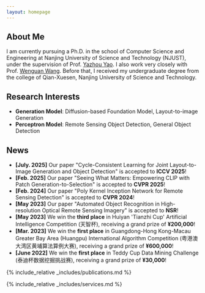 ```yaml
---
layout: homepage
---
```


## About Me

I am currently pursuing a Ph.D. in the school of Computer Science and Engineering at Nanjing University of Science and Technology (NJUST), under the supervision of Prof. [Yazhou Yao](http://www.milab-nust.com/milab/web/currentmembershow.html?id=18). I also work very closely with Prof. [Wenguan Wang](https://sites.google.com/view/wenguanwang). Before that,  I received my undergraduate degree from the college of Qian-Xuesen, Nanjing University of Science and Technology.

## Research Interests

- **Generation Model**: Diffusion-based Foundation Model, Layout-to-image Generation
- **Perceptron Model**: Remote Sensing Object Detection, General Object Detection

## News

- **[July. 2025]** Our paper "Cycle-Consistent Learning for Joint Layout-to-Image Generation and Object Detection" is accepted to **ICCV 2025**!
- **[Feb. 2025]** Our paper "Seeing What Matters: Empowering CLIP with Patch Generation-to-Selection" is accepted to **CVPR 2025**!
- **[Feb. 2024]** Our paper "Poly Kernel Inception Network for Remote Sensing Detection" is accepted to **CVPR 2024**!
- **[May 2023]** Our paper "Automated Object Recognition in High-resolution Optical Remote Sensing Imagery" is accepted to **NSR**!
- **[May 2023]** We win the **third place** in Huiyan 'Tianzhi Cup' Artificial Intelligence Competition (天智杯), receiving a grand prize of **¥200,000**!
- **[Mar. 2023]** We win the **first place** in Guangdong-Hong Kong-Macau Greater Bay Area (Huangpu) International Algorithm Competition (粤港澳大湾区黄埔算法算例大赛), receiving a grand prize of **¥600,000**!
- **[June 2022]** We win the **first place** in Teddy Cup Data Mining Challenge (泰迪杯数据挖掘挑战赛), receiving a grand prize of **¥30,000**!


{% include_relative _includes/publications.md %}

{% include_relative _includes/services.md %}
